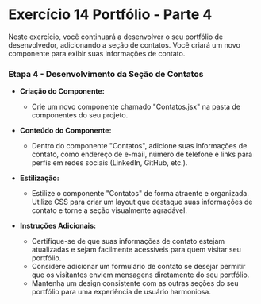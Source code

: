 # Exercício 14 Portfólio - Parte 4

Neste exercício, você continuará a desenvolver o seu portfólio de desenvolvedor,
adicionando a seção de contatos. Você criará um novo componente para exibir suas
informações de contato.

### Etapa 4 - Desenvolvimento da Seção de Contatos

- **Criação do Componente:**

  - Crie um novo componente chamado "Contatos.jsx" na pasta de componentes do
    seu projeto.

- **Conteúdo do Componente:**

  - Dentro do componente "Contatos", adicione suas informações de contato, como
    endereço de e-mail, número de telefone e links para perfis em redes sociais
    (LinkedIn, GitHub, etc.).

- **Estilização:**

  - Estilize o componente "Contatos" de forma atraente e organizada. Utilize CSS
    para criar um layout que destaque suas informações de contato e torne a
    seção visualmente agradável.

- **Instruções Adicionais:**
  - Certifique-se de que suas informações de contato estejam atualizadas e sejam
    facilmente acessíveis para quem visitar seu portfólio.
  - Considere adicionar um formulário de contato se desejar permitir que os
    visitantes enviem mensagens diretamente do seu portfólio.
  - Mantenha um design consistente com as outras seções do seu portfólio para
    uma experiência de usuário harmoniosa.
